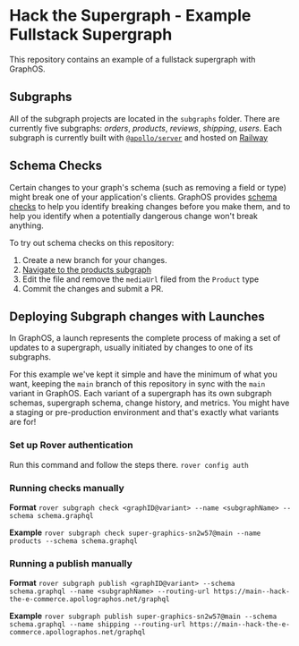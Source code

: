 # Hack the Supergraph - Example Fullstack Supergraph

This repository contains an example of a fullstack supergraph with GraphOS. 

## Subgraphs

All of the subgraph projects are located in the `subgraphs` folder. There are currently five subgraphs: *orders*, *products*, *reviews*, *shipping*, *users*. Each subgraph is currently built with [`@apollo/server`](https://www.apollographql.com/docs/apollo-server) and hosted on [Railway](https://railway.app/)

## Schema Checks

Certain changes to your graph's schema (such as removing a field or type) might break one of your application's clients. GraphOS provides [schema checks](https://www.apollographql.com/docs/graphos/schema-checks) to help you identify breaking changes before you make them, and to help you identify when a potentially dangerous change won't break anything.

To try out schema checks on this repository:

1. Create a new branch for your changes.
2. [Navigate to the products subgraph](subgraphs/products/schema.graphql)
3. Edit the file and remove the `mediaUrl` filed from the `Product` type
4. Commit the changes and submit a PR.

## Deploying Subgraph changes with Launches

In GraphOS, a launch represents the complete process of making a set of updates to a supergraph, usually initiated by changes to one of its subgraphs. 

For this example we've kept it simple and have the minimum of what you want, keeping the `main` branch of this repository in sync with the `main` variant in GraphOS. Each variant of a supergraph has its own subgraph schemas, supergraph schema, change history, and metrics. You might have a staging or pre-production environment and that's exactly what variants are for!

### Set up Rover authentication

Run this command and follow the steps there.
`rover config auth`

### Running checks manually

**Format**
`rover subgraph check <graphID@variant> --name <subgraphName> --schema schema.graphql`

**Example**
`rover subgraph check super-graphics-sn2w57@main --name products --schema schema.graphql`


### Running a publish manually

**Format**
`rover subgraph publish <graphID@variant> --schema schema.graphql --name <subgraphName> --routing-url https://main--hack-the-e-commerce.apollographos.net/graphql`

**Example**
`rover subgraph publish super-graphics-sn2w57@main --schema schema.graphql --name shipping --routing-url https://main--hack-the-e-commerce.apollographos.net/graphql`
